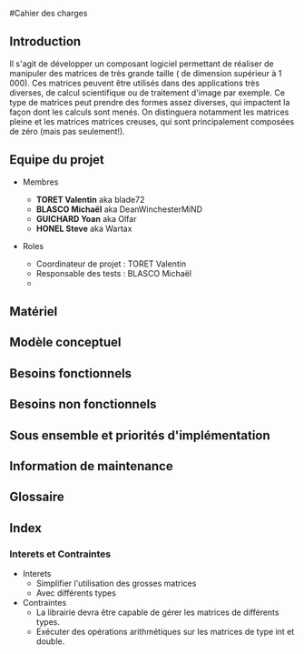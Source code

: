 #Cahier des charges 

## Introduction
Il s'agit de développer un composant logiciel permettant de réaliser de manipuler des matrices de très grande taille ( de dimension supérieur à 1 000). Ces matrices peuvent être utilisés dans des applications très diverses, de calcul scientifique ou de traitement d'image par exemple.
Ce type de matrices peut prendre des formes assez diverses, qui impactent la façon dont les calculs sont menés. On distinguera notamment les matrices pleine et les matrices matrices creuses, qui sont principalement composées de zéro (mais pas seulement!).
  
## Equipe du projet
* Membres
  - **TORET Valentin** aka blade72
  - **BLASCO Michaël** aka DeanWinchesterMiND
  - **GUICHARD Yoan**  aka Olfar
  - **HONEL Steve**    aka Wartax

* Roles
  - Coordinateur de projet : TORET Valentin 
  - Responsable des tests :  BLASCO Michaël
  - 
  
## Matériel

## Modèle conceptuel 

## Besoins fonctionnels

## Besoins non fonctionnels

## Sous ensemble et priorités d'implémentation

## Information de maintenance

## Glossaire

## Index


  
### Interets et Contraintes
* Interets
  - Simplifier l'utilisation des grosses matrices
  - Avec différents types
* Contraintes
  - La librairie devra être capable de gérer les matrices de différents types.
  - Exécuter des opérations arithmétiques sur les matrices de type int et double.
   
